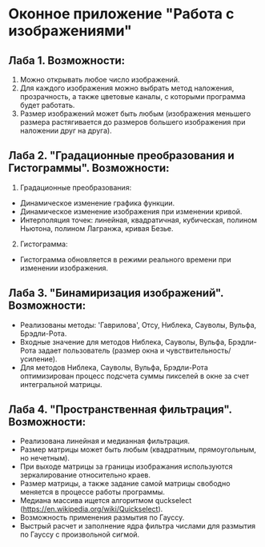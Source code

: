 # Оконное приложение "Работа с изображениями"
## Лаба 1. Возможности:
1. Можно открывать любое число изображений.
2. Для каждого изображения можно выбрать метод наложения, прозрачность, а также цветовые каналы, с которыми программа будет работать.
3. Размер изображений может быть любым (изображения меньшего размера растягивается до размеров большего изображения при наложении друг на друга).
## Лаба 2. "Градационные преобразования и Гистограммы". Возможности:
1. Градационные преобразования:
* Динамическое изменение графика функции.
* Динамическое изменение изображения при изменении кривой.
* Интерполяция точек: линейная, квадратичная, кубическая, полином Ньютона, полином Лагранжа, кривая Безье.
2. Гистограмма:
* Гистограмма обновляется в режими реального времени при изменении изображения.
## Лаба 3. "Бинамиризация изображений". Возможности:
* Pеализованы методы: 'Гаврилова', Отсу, Ниблека, Сауволы, Вульфа, Брэдли-Рота.
* Входные значение для методов Ниблека, Сауволы, Вульфа, Брэдли-Рота задает пользователь (размер окна и чувствительность/усиление).
* Для методов Ниблека, Сауволы, Вульфа, Брэдли-Рота оптимизирован процесс подсчета суммы пикселей в окне за счет интегральной матрицы.
## Лаба 4. "Пространственная фильтрация". Возможности:
* Реализована линейная и медианная фильтрация.
* Размер матрицы может быть любым (квадратным, прямоугольным, но нечетным).
* При выходе матрицы за границы изображания используются зеркалирование относительно краев.
* Размер матрицы, а также задание самой матрицы свободно меняется в процессе работы программы.
* Медиана массива ищется алгоритмом quckselect (https://en.wikipedia.org/wiki/Quickselect).
* Возможность применения размытия по Гауссу.
* Выстрый расчет и заполнение ядра фильтра числами для размытия по Гауссу с произвольной сигмой.
